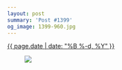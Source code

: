 ```yaml
---
layout: post
summary: 'Post #1399'
og_image: 1399-960.jpg
---
```


<div class="post">
 <time>
  <a href="/1399">
   {{ page.date | date: "%B %-d, %Y" }}
  </a>
 </time>
 <a href="/1399">
  <figure data-taken="6/1/2021">
   <img sizes="(min-width: 700px) 50vw, calc(100vw - 2rem)" src="{{ site.assets_url }}/1399-480.jpg" srcset="{{ site.assets_url }}/1399-240.jpg 240w, {{ site.assets_url }}/1399-480.jpg 480w, {{ site.assets_url }}/1399-720.jpg 720w, {{ site.assets_url }}/1399-960.jpg 960w"/>
  </figure>
 </a>
</div>
